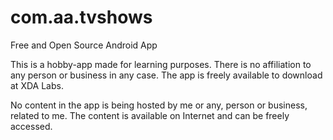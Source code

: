 # com.aa.tvshows
Free and Open Source Android App

This is a hobby-app made for learning purposes. There is no affiliation to any person or business in any case.
The app is freely available to download at XDA Labs.

No content in the app is being hosted by me or any, person or business, related to me.
The content is available on Internet and can be freely accessed.